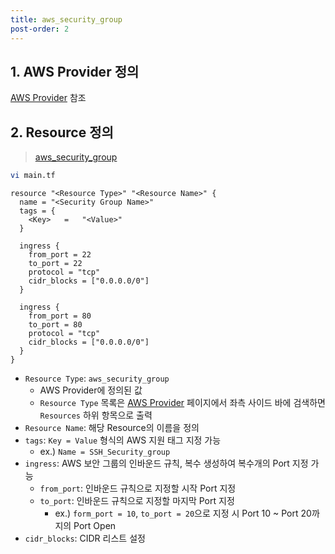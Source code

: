 ```yaml
---
title: aws_security_group
post-order: 2
---
```


## 1. AWS Provider 정의

 [AWS Provider](https://kim-dongoh.github.io/terraform/provider/aws/) 참조



## 2. Resource 정의

> [aws_security_group](https://registry.terraform.io/providers/hashicorp/aws/latest/docs/resources/security_group)

```bash
vi main.tf
```

```hcl
resource "<Resource Type>" "<Resource Name>" {
  name = "<Security Group Name>"
  tags = {
  	<Key>	=	"<Value>"
  }
  
  ingress {
    from_port = 22
    to_port = 22
    protocol = "tcp"
    cidr_blocks = ["0.0.0.0/0"]
  }
  
  ingress {
    from_port = 80
    to_port = 80
    protocol = "tcp"
    cidr_blocks = ["0.0.0.0/0"]
  }
}
```

* `Resource Type`: `aws_security_group`
  * AWS Provider에 정의된 값
  * `Resource Type` 목록은 [AWS Provider](https://registry.terraform.io/providers/hashicorp/aws/latest/docs) 페이지에서 좌측 사이드 바에 검색하면 `Resources` 하위 항목으로 출력
* `Resource Name`: 해당 Resource의 이름을 정의
* `tags`: `Key = Value` 형식의 AWS 지원 태그 지정 가능
  * ex.) `Name = SSH_Security_group`
* `ingress`: AWS 보안 그룹의 인바운드 규칙, 복수 생성하여 복수개의 Port 지정 가능
  * `from_port`: 인바운드 규칙으로 지정할 시작 Port 지정
  * `to_port`: 인바운드 규칙으로 지정할 마지막 Port 지정
    * ex.) `form_port = 10`, `to_port = 20`으로 지정 시 Port 10 ~ Port 20까지의 Port Open
* `cidr_blocks`: CIDR 리스트 설정
